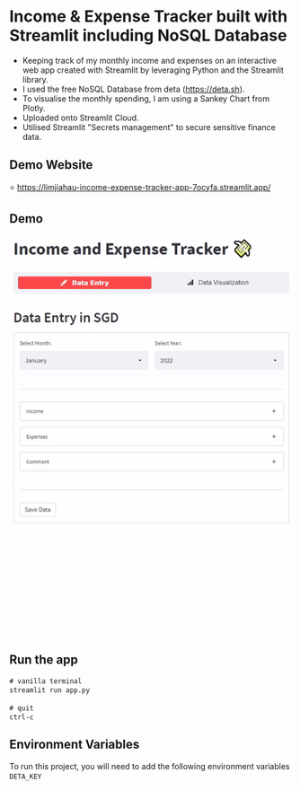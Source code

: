 
# Income & Expense Tracker built with Streamlit including NoSQL Database 

- Keeping track of my monthly income and expenses on an interactive web app created with Streamlit by leveraging Python and the Streamlit library.
- I used the free NoSQL Database from deta (https://deta.sh).
- To visualise the monthly spending, I am using a Sankey Chart from Plotly.
- Uploaded onto Streamlit Cloud. 
- Utilised Streamlit "Secrets management" to secure sensitive finance data.


## Demo Website
⭐ https://limjiahau-income-expense-tracker-app-7ocyfa.streamlit.app/

## Demo
![DEMO GIF](https://github.com/limjiahau/income-expense-tracker/blob/0a3159e26278f6db50678b508632344bbc944e73/demo.gif)


## Run the app
```
# vanilla terminal
streamlit run app.py

# quit
ctrl-c
```

## Environment Variables
To run this project, you will need to add the following environment variables
`DETA_KEY`
